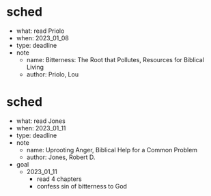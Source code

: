 # sched
- what: read Priolo
- when: 2023_01_08
- type: deadline
- note
  - name: Bitterness: The Root that Pollutes, Resources for Biblical Living
  - author: Priolo, Lou

# sched
- what: read Jones
- when: 2023_01_11
- type: deadline
- note
  - name: Uprooting Anger, Biblical Help for a Common Problem
  - author: Jones, Robert D.
- goal
  - 2023_01_11
    - read 4 chapters
    - confess sin of bitterness to God
